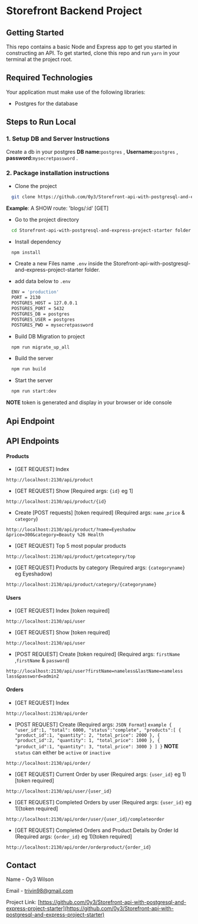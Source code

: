 # Storefront Backend Project

## Getting Started

This repo contains a basic Node and Express app to get you started in constructing an API. To get started, clone this repo and run `yarn` in your terminal at the project root.

## Required Technologies

Your application must make use of the following libraries:

- Postgres for the database

## Steps to Run Local

### 1. Setup DB and Server Instructions

Create a db in your postgres
**DB name:**`postgres` ,
**Username:**`postgres` ,
**password:**`mysecretpassword` .


### 2. Package installation instructions


- Clone the project

```bash
  git clone https://github.com/0y3/Storefront-api-with-postgresql-and-express-project-starter.git
```  
  **Example**: A SHOW route: 'blogs/:id' [GET]

- Go to the project directory

```bash
  cd Storefront-api-with-postgresql-and-express-project-starter folder
```

- Install dependency

```bash
  npm install
```

- Create a new Files name `.env` inside the Storefront-api-with-postgresql-and-express-project-starter folder.

-  add data below to `.env` 

```bash
  ENV = 'production'
  PORT = 2130
  POSTGRES_HOST = 127.0.0.1
  POSTGRES_PORT = 5432
  POSTGRES_DB = postgres
  POSTGRES_USER = postgres
  POSTGRES_PWD = mysecretpassword
```

- Build DB Migration to project 

```bash
  npm run migrate_up_all
```

- Build the server

```bash
  npm run build
```

- Start the server

```bash
  npm run start:dev
```

**NOTE** token is generated and display in your browser or ide console 

<!-- Api Endpoint  -->

## Api Endpoint 

## API Endpoints

#### Products

 - [GET REQUEST] Index
```dash
http://localhost:2130/api/product
```

- [GET REQUEST] Show [Required args: `{id}` eg 1]
```dash
http://localhost:2130/api/product/{id}
```

- Create [POST requests] [token required]  (Required args: `name` ,`price` & `category`)

```dash
http://localhost:2130/api/product/?name=Eyeshadow &price=300&category=Beauty %26 Health
```

- [GET REQUEST]  Top 5 most popular products
```dash
http://localhost:2130/api/product/getcategory/top
```

- [GET REQUEST]  Products by category (Required args: `{categoryname}` eg Eyeshadow)
```dash
http://localhost:2130/api/product/category/{categoryname}
```



#### Users

- [GET REQUEST]  Index [token required]
```dash
http://localhost:2130/api/user
```

- [GET REQUEST]  Show [token required]
```dash
http://localhost:2130/api/user
```

- [POST REQUEST] Create [token required] (Required args: `firstName` ,`firstName` & `password`)
```dash
http://localhost:2130/api/user?firstName=nameless&lastName=nameless lass&password=admin2
```

#### Orders

 - [GET REQUEST] Index
```dash
http://localhost:2130/api/order
```

- [POST REQUEST] Create (Required args: `JSON Format`)
`example
{
  "user_id":1,
  "total": 6000,
  "status":"complete",
  "products":[
      {
        "product_id":1,
        "quantity": 2,
        "total_price": 2000
      },
       {
        "product_id":2,
        "quantity": 1,
        "total_price": 1000
      },
       {
        "product_id":1,
        "quantity": 3,
        "total_price": 3000
      }
    ]
}`
**NOTE** `status` can either be `active` or `inactive`
```dash
http://localhost:2130/api/order/
``` 

- [GET REQUEST] Current Order by user (Required args: `{user_id}` eg 1)[token required]
```dash
http://localhost:2130/api/user/{user_id}
```

- [GET REQUEST] Completed Orders by user (Required args: `{user_id}` eg 1)[token required]
```dash
http://localhost:2130/api/order/user/{user_id}/completeorder
```

- [GET REQUEST] Completed Orders and Product Details by Order Id (Required args: `{order_id}` eg 1)[token required]
```dash
http://localhost:2130/api/order/orderproduct/{order_id}
```


<!-- Contact -->

## Contact

Name - Oy3 Wilson

Email - trivin98@gmail.com

Project Link: [https://github.com/0y3/Storefront-api-with-postgresql-and-express-project-starter](https://github.com/0y3/Storefront-api-with-postgresql-and-express-project-starter)
